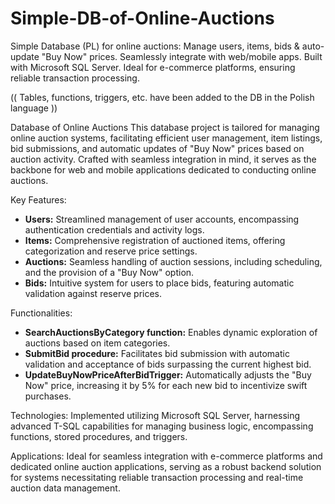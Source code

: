 # Simple-DB-of-Online-Auctions
Simple Database (PL)  for online auctions: Manage users, items, bids &amp; auto-update "Buy Now" prices. Seamlessly integrate with web/mobile apps. Built with Microsoft SQL Server. Ideal for e-commerce platforms, ensuring reliable transaction processing.

(( Tables, functions, triggers, etc. have been added to the DB in the Polish language ))

Database of Online Auctions
This database project is tailored for managing online auction systems, facilitating efficient user management, item listings, bid submissions, and automatic updates of "Buy Now" prices based on auction activity. Crafted with seamless integration in mind, it serves as the backbone for web and mobile applications dedicated to conducting online auctions.

Key Features:
- **Users:** Streamlined management of user accounts, encompassing authentication credentials and activity logs.
- **Items:** Comprehensive registration of auctioned items, offering categorization and reserve price settings.
- **Auctions:** Seamless handling of auction sessions, including scheduling, and the provision of a "Buy Now" option.
- **Bids:** Intuitive system for users to place bids, featuring automatic validation against reserve prices.

Functionalities:
- **SearchAuctionsByCategory function:** Enables dynamic exploration of auctions based on item categories.
- **SubmitBid procedure:** Facilitates bid submission with automatic validation and acceptance of bids surpassing the current highest bid.
- **UpdateBuyNowPriceAfterBidTrigger:** Automatically adjusts the "Buy Now" price, increasing it by 5% for each new bid to incentivize swift purchases.

Technologies:
Implemented utilizing Microsoft SQL Server, harnessing advanced T-SQL capabilities for managing business logic, encompassing functions, stored procedures, and triggers.

Applications:
Ideal for seamless integration with e-commerce platforms and dedicated online auction applications, serving as a robust backend solution for systems necessitating reliable transaction processing and real-time auction data management.
